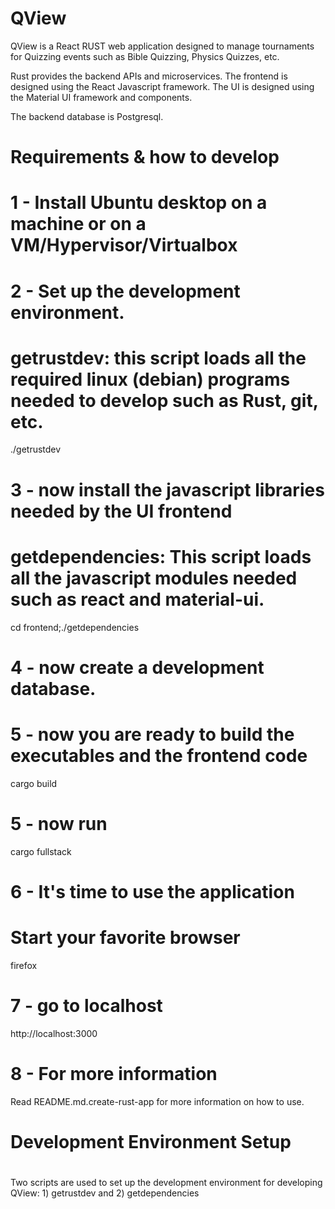 # QView

QView is a React RUST web application designed to manage tournaments for
Quizzing events such as Bible Quizzing, Physics Quizzes, etc.

Rust provides the backend APIs and microservices.
The frontend is designed using the React Javascript framework.
The UI is designed using the Material UI framework and components.

The backend database is Postgresql.


# Requirements & how to develop

# 1 - Install Ubuntu desktop on a machine or on a VM/Hypervisor/Virtualbox

# 2 - Set up the development environment.
# getrustdev: this script loads all the required linux (debian) programs needed to develop such as Rust, git, etc.
./getrustdev

# 3 - now install the javascript libraries needed by the UI frontend
# getdependencies:  This script loads all the javascript modules needed such as react and material-ui.
cd frontend;./getdependencies

# 4 - now create a development database.

# 5 - now you are ready to build the executables and the frontend code
cargo build

# 5 - now run 
cargo fullstack

# 6 - It's time to use the application
# Start your favorite browser
firefox

# 7 - go to localhost 
http://localhost:3000


# 8 - For more information
Read README.md.create-rust-app for more information on how to use.

#
# Development Environment Setup
#
Two scripts are used to set up the development environment for developing
QView:  1) getrustdev and 2) getdependencies



